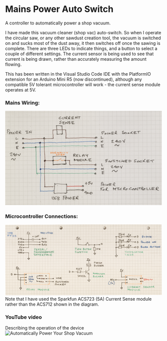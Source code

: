 # Mains Power Auto Switch
A controller to automatically power a shop vacuum. 

I have made this vacuum cleaner (shop vac) auto-switch. So when I operate the circular saw, or any other sawdust creation tool, the vacuum is switched on and sucks most of the dust away, it then switches off once the sawing is complete. There are three LEDs to indicate things, and a button to select a couple of different settings. The current sensor is being used to see that current is being drawn, rather than accurately measuring the amount flowing.

This has been written in the Visual Studio Code IDE with the PlatformIO extension for an Arduino Mini R5 (now discontinued), although any compatible 5V tolerant microcontroller will work - the current sense module operates at 5V.


### Mains Wiring:
<img src="https://github.com/kazzle101/MainsPowerAutoSwitch/blob/main/mains%20power%20connections.png?raw=true" width="700" alt="Mains Wiring">

### Microcontroller Connections:
<img src="https://github.com/kazzle101/MainsPowerAutoSwitch/blob/main/microcontroller%20connections.png?raw=true" width="700" alt="Microcontroller connections">
Note that I have used the Sparkfun ACS723 (5A) Current Sense module rather than the ACS712 shown in the diagram.

### YouTube video
Describing the operation of the device
![Automatically Power Your Shop Vacuum](https://www.youtube.com/embed/bf6Q4yfRd6U "Automatically Power Your Shop Vacuum")
